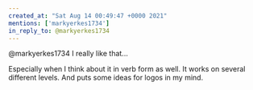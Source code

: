 ```yaml
---
created_at: "Sat Aug 14 00:49:47 +0000 2021"
mentions: ['markyerkes1734']
in_reply_to: @markyerkes1734
---
```


@markyerkes1734 I really like that...

Especially when I think about it in verb form as well. It works on several different levels. And puts some ideas for logos in my mind.